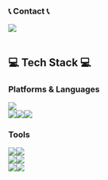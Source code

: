 <!--    
![header](https://capsule-render.vercel.app/api?type=cylinder&color=1b4332&fontColor=95d5b2&height=100&section=header&text=Welcome%20to%20LHS's%20GitHub%20👋&fontSize=30&animation=twinkling)
---
[![Hits](https://hits.seeyoufarm.com/api/count/incr/badge.svg?url=https%3A%2F%2Fgithub.com%2Fgesal03&count_bg=%23548803&title_bg=%23000000&icon=godotengine.svg&icon_color=%23548803&title=hits&edge_flat=false)](https://hits.seeyoufarm.com)
-->
<!--
[![Solved.ac프로필](http://mazassumnida.wtf/api/v2/generate_badge?boj=gesal03)](https://solved.ac/gesal03)
-->


### 📞 Contact 📞
<div style="display:flex; flex-direction:row;">
    <a href="mailto:gesal0303@gmail.com">
        <img src="https://img.shields.io/badge/Gmail-EA4335?style=flat-square&logo=Gmail&logoColor=white"> 
    </a>
</div><br>

## 💻 Tech Stack 💻
### Platforms & Languages
<div style="display:flex; flex-direction:row;">
    <img src="https://img.shields.io/badge/Android%20Studio-3DDC84.svg?style=flat-square&logo=android-studio&logoColor=white">
</div>
<div style="display:flex; flex-direction:row;">
    <img src="https://img.shields.io/badge/Java-007396?style=flat-square&logo=Java&logoColor=white"> 
    <img src="https://img.shields.io/badge/python-3776AB?style=flat-square&logo=python&logoColor=white">
    <img src="https://img.shields.io/badge/Kotlin-7F52FF?style=flat-square&logo=kotlin&logoColor=white">
</div>

### Tools
<div style="display:flex; flex-direction:row;">
    <img src="https://img.shields.io/badge/Django-092E20?style=flat-square&logo=django&logoColor=white">
    <img src="https://img.shields.io/badge/OpenCV-5C3EE8?style=flat-square&logo=opencv&logoColor=white">
</div>
<div style="display:flex; flex-direction:row;">
    <img src="https://img.shields.io/badge/sqlite-%2307405e.svg?style=flat-square&logo=sqlite&logoColor=white">
    <img src="https://img.shields.io/badge/firebase-FFCA28?style=flat-square&logo=firebase&logoColor=white">
</div>
<div style="display:flex; flex-direction:row;">
    <img src="https://img.shields.io/badge/-RaspberryPi-C51A4A?style=flat-square&logo=Raspberry-Pi&logoColor=white">
    <img src="https://img.shields.io/badge/-Arduino-00979D?style=flat-square&logo=Arduino&logoColor=white">
</div>


